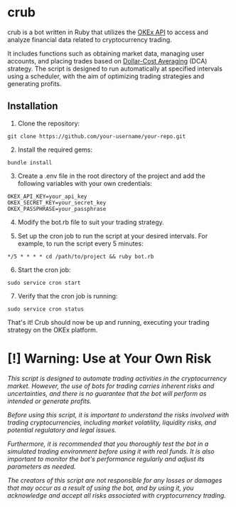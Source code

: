 # crub

crub is a bot written in Ruby that utilizes the [OKEx API](https://www.okx.com/docs-v5/en/) to access and analyze financial data related to cryptocurrency trading.

It includes functions such as obtaining market data, managing user accounts, and placing trades based on [Dollar-Cost Averaging](https://www.investopedia.com/terms/d/dollarcostaveraging.asp) (DCA) strategy. The script is designed to run automatically at specified intervals using a scheduler, with the aim of optimizing trading strategies and generating profits.

## Installation

1. Clone the repository:

  ```
  git clone https://github.com/your-username/your-repo.git
  ```

2. Install the required gems:

  ```
  bundle install
  ```
  
3. Create a .env file in the root directory of the project and add the following variables with your own credentials:

  ```
  OKEX_API_KEY=your_api_key
  OKEX_SECRET_KEY=your_secret_key
  OKEX_PASSPHRASE=your_passphrase
  ```
  
4. Modify the bot.rb file to suit your trading strategy.

5. Set up the cron job to run the script at your desired intervals. For example, to run the script every 5 minutes:

  ```
  */5 * * * * cd /path/to/project && ruby bot.rb
  ```

6. Start the cron job:

  ```
  sudo service cron start
  ```
 
7. Verify that the cron job is running:

  ```
  sudo service cron status
  ```
  
  That's it! Crub should now be up and running, executing your trading strategy on the OKEx platform.
  
  


# **[!] Warning: Use at Your Own Risk**

<em>This script is designed to automate trading activities in the cryptocurrency market. However, the use of bots for trading carries inherent risks and uncertainties, and there is no guarantee that the bot will perform as intended or generate profits. 

Before using this script, it is important to understand the risks involved with trading cryptocurrencies, including market volatility, liquidity risks, and potential regulatory and legal issues. 

Furthermore, it is recommended that you thoroughly test the bot in a simulated trading environment before using it with real funds. It is also important to monitor the bot's performance regularly and adjust its parameters as needed.

The creators of this script are not responsible for any losses or damages that may occur as a result of using the bot, and by using it, you acknowledge and accept all risks associated with cryptocurrency trading.</em>





